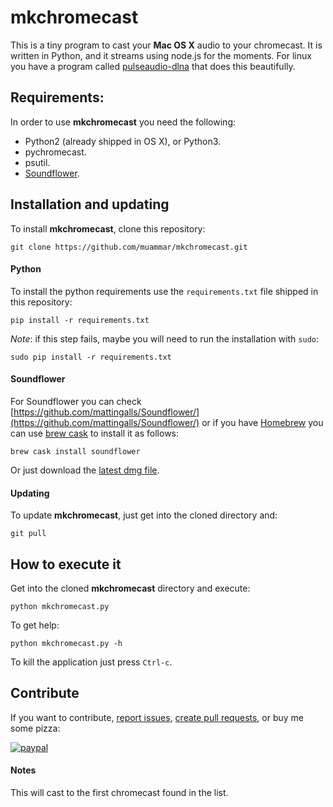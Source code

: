 mkchromecast
============

This is a tiny program to cast your **Mac OS X** audio to your chromecast. It is
written in Python, and it streams using node.js for the moments. For linux you
have a program called
[pulseaudio-dlna](https://github.com/masmu/pulseaudio-dlna) that does this
beautifully.

## Requirements:

In order to use **mkchromecast** you need the following:

* Python2 (already shipped in OS X), or Python3.
* pychromecast.
* psutil.
* [Soundflower](https://github.com/mattingalls/Soundflower/).


## Installation and updating

To install **mkchromecast**, clone this repository:

```
git clone https://github.com/muammar/mkchromecast.git
```

#### Python

To install the python requirements use the `requirements.txt` file shipped in
this repository:

```
pip install -r requirements.txt
```

_Note_: if this step fails, maybe you will need to run the installation with
`sudo`:

```
sudo pip install -r requirements.txt
```

#### Soundflower

For Soundflower you can check
[https://github.com/mattingalls/Soundflower/](https://github.com/mattingalls/Soundflower/)
or if you have [Homebrew](http://brew.sh/) you can use [brew
cask](https://caskroom.github.io/) to install it as follows:

```
brew cask install soundflower
```

Or just download the [latest dmg
file](https://github.com/mattingalls/Soundflower/releases).

#### Updating

To update **mkchromecast**, just get into the cloned directory and:

```
git pull
```

## How to execute it

Get into the cloned **mkchromecast** directory and execute:

```
python mkchromecast.py
```

To get help:

```
python mkchromecast.py -h
```

To kill the application just press `Ctrl-c`.

## Contribute

If you want to contribute, [report
issues](https://github.com/muammar/mkchromecast/issues), [create pull
requests](https://github.com/muammar/mkchromecast/pulls), or buy me some
pizza:

[![paypal](https://www.paypalobjects.com/en_US/i/btn/btn_donateCC_LG.gif)](https://www.paypal.com/cgi-bin/webscr?cmd=_s-xclick&hosted_button_id=JQGD4UXPBS96U)

#### Notes

This will cast to the first chromecast found in the list.
